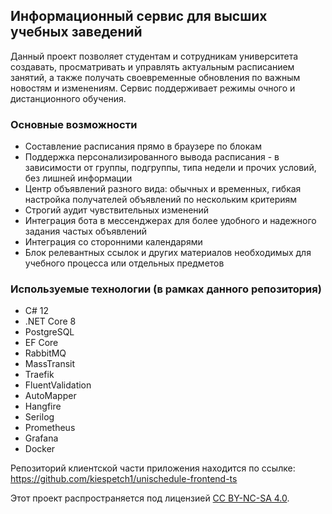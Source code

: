 ## Информационный сервис для высших учебных заведений

Данный проект позволяет студентам и сотрудникам университета создавать, просматривать и управлять актуальным расписанием
занятий, а также получать своевременные обновления по важным новостям и изменениям.
Сервис поддерживает режимы очного и дистанционного обучения.

### Основные возможности
 - Составление расписания прямо в браузере по блокам
 - Поддержка персонализированного вывода расписания - в зависимости от группы, подгруппы, типа недели и прочих условий, без лишней информации
 - Центр объявлений разного вида: обычных и временных, гибкая настройка получателей объявлений по нескольким критериям
 - Строгий аудит чувствительных изменений
 - Интеграция бота в мессенджерах для более удобного и надежного задания частых объявлений
 - Интеграция со сторонними календарями
 - Блок релевантных ссылок и других материалов необходимых для учебного процесса или отдельных предметов

### Используемые технологии (в рамках данного репозитория)
- C# 12
- .NET Core 8
- PostgreSQL
- EF Core
- RabbitMQ
- MassTransit
- Traefik
- FluentValidation
- AutoMapper
- Hangfire
- Serilog
- Prometheus
- Grafana
- Docker

Репозиторий клиентской части приложения находится по ссылке: https://github.com/kiespetch1/unischedule-frontend-ts

Этот проект распространяется под лицензией [CC BY-NC-SA 4.0](LICENSE).